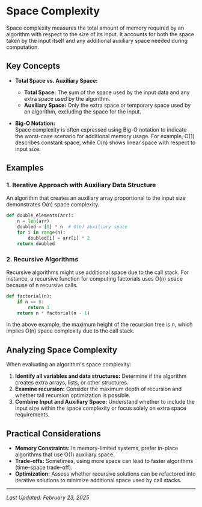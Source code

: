 # Space Complexity

Space complexity measures the total amount of memory required by an algorithm with respect to the size of its input. It accounts for both the space taken by the input itself and any additional auxiliary space needed during computation.

## Key Concepts

- **Total Space vs. Auxiliary Space:**  
  - **Total Space:** The sum of the space used by the input data and any extra space used by the algorithm.  
  - **Auxiliary Space:** Only the extra space or temporary space used by an algorithm, excluding the space for the input.

- **Big-O Notation:**  
  Space complexity is often expressed using Big-O notation to indicate the worst-case scenario for additional memory usage. For example, O(1) describes constant space, while O(n) shows linear space with respect to input size.

## Examples

### 1. Iterative Approach with Auxiliary Data Structure

An algorithm that creates an auxiliary array proportional to the input size demonstrates O(n) space complexity.

```python
def double_elements(arr):
    n = len(arr)
    doubled = [0] * n  # O(n) auxiliary space
    for i in range(n):
        doubled[i] = arr[i] * 2
    return doubled
```

### 2. Recursive Algorithms

Recursive algorithms might use additional space due to the call stack. For instance, a recursive function for computing factorials uses O(n) space because of n recursive calls.

```python
def factorial(n):
    if n == 0:
        return 1
    return n * factorial(n - 1)
```

In the above example, the maximum height of the recursion tree is n, which implies O(n) space complexity due to the call stack.

## Analyzing Space Complexity

When evaluating an algorithm's space complexity:
1. **Identify all variables and data structures:** Determine if the algorithm creates extra arrays, lists, or other structures.
2. **Examine recursion:** Consider the maximum depth of recursion and whether tail recursion optimization is possible.
3. **Combine Input and Auxiliary Space:** Understand whether to include the input size within the space complexity or focus solely on extra space requirements.

## Practical Considerations

- **Memory Constraints:** In memory-limited systems, prefer in-place algorithms that use O(1) auxiliary space.
- **Trade-offs:** Sometimes, using more space can lead to faster algorithms (time-space trade-off).
- **Optimization:** Assess whether recursive solutions can be refactored into iterative solutions to minimize additional space used by call stacks.

---

*Last Updated: February 23, 2025*
